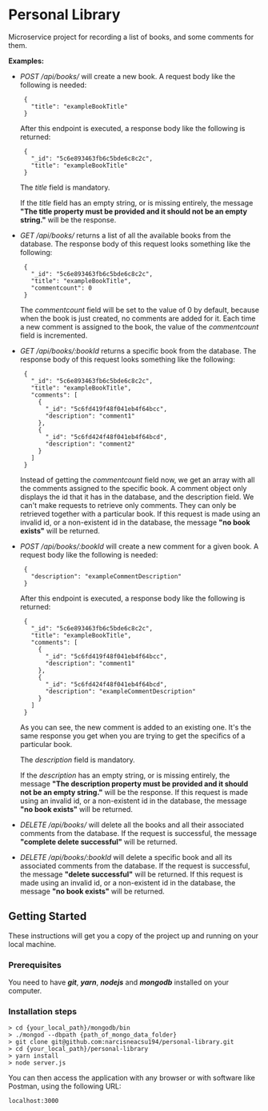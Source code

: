 # Personal Library

Microservice project for recording a list of books, and some comments for them.

**Examples:**

* *POST /api/books/* will create a new book. A request body like the following is needed: 

   ```
    {
      "title": "exampleBookTitle"
    }
   ```
  After this endpoint is executed, a response body like the following is returned: 

   ```
    {
      "_id": "5c6e893463fb6c5bde6c8c2c",
      "title": "exampleBookTitle"
    }
   ```
  The *title* field is mandatory.

  If the *title* field has an empty string, or is missing entirely,
   the message **"The title property must be provided and it should not be an empty string."** will be the response.

* *GET /api/books/* returns a list of all the available books from the database.
 The response body of this request looks something like the following:

   ```
    {
      "_id": "5c6e893463fb6c5bde6c8c2c",
      "title": "exampleBookTitle",
      "commentcount": 0
    }
   ```
  The *commentcount* field will be set to the value of 0 by default, because when the book is just created, no comments are
  added for it. Each time a new comment is assigned to the book, the value of the *commentcount* field is incremented.

* *GET /api/books/:bookId* returns a specific book from the database.
 The response body of this request looks something like the following:

   ```
    {
      "_id": "5c6e893463fb6c5bde6c8c2c",
      "title": "exampleBookTitle",
      "comments": [
        {
          "_id": "5c6fd419f48f041eb4f64bcc",
          "description": "comment1"
        },
        {
          "_id": "5c6fd424f48f041eb4f64bcd",
          "description": "comment2"
        }
      ]
    }
   ```
  Instead of getting the *commentcount* field now, we get an array with all the comments assigned to the specific book. A comment object only displays the id that it has in the database, and the description field.
  We can't make requests to retrieve only comments. They can only be retrieved together with a particular book.
  If this request is made using an invalid id, or a non-existent id in the database, the message **"no book exists"** will be returned.

* *POST /api/books/:bookId* will create a new comment for a given book. A request body like the following is needed: 

   ```
    {
      "description": "exampleCommentDescription"
    }
   ```
  After this endpoint is executed, a response body like the following is returned: 

   ```
    {
      "_id": "5c6e893463fb6c5bde6c8c2c",
      "title": "exampleBookTitle",
      "comments": [
        {
          "_id": "5c6fd419f48f041eb4f64bcc",
          "description": "comment1"
        },
        {
          "_id": "5c6fd424f48f041eb4f64bcd",
          "description": "exampleCommentDescription"
        }
      ]
    }
   ```
  As you can see, the new comment is added to an existing one. It's the same response you get
  when you are trying to get the specifics of a particular book.

  The *description* field is mandatory.

  If the *description* has an empty string, or is missing entirely,
   the message **"The description property must be provided and it should not be an empty string."** will be the response.
  If this request is made using an invalid id, or a non-existent id in the database, the message **"no book exists"** will be returned.

* *DELETE /api/books/* will delete all the books and all their associated comments
from the database. If the request is successful, the message
**"complete delete successful"** will be returned.

* *DELETE /api/books/:bookId* will delete a specific book and all its associated comments from the database. 
If the request is successful, the message **"delete successful"** will be returned.
If this request is made using an invalid id, or a non-existent id in the database, the message **"no book exists"** will be returned.

## Getting Started

These instructions will get you a copy of the project up and running on your local machine.

### Prerequisites

You need to have ***git***, ***yarn***, ***nodejs*** and ***mongodb*** installed on your computer.

### Installation steps

```
> cd {your_local_path}/mongodb/bin
> ./mongod --dbpath {path_of_mongo_data_folder}
> git clone git@github.com:narcisneacsu194/personal-library.git
> cd {your_local_path}/personal-library
> yarn install
> node server.js
```

You can then access the application with any browser or with software like Postman, using the following URL:

```
localhost:3000
```
